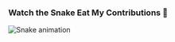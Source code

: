 ### Watch the Snake Eat My Contributions 🐍
![Snake animation](https://github.com/YOUR_USERNAME/YOUR_REPOSITORY/blob/output/github-contribution-grid-snake.svg)
